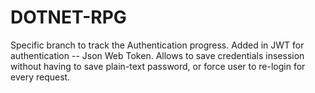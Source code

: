 # DOTNET-RPG
Specific branch to track the Authentication progress.
Added in JWT for authentication -- Json Web Token. Allows to save credentials insession without having to save plain-text password, or force user to re-login for every request.
